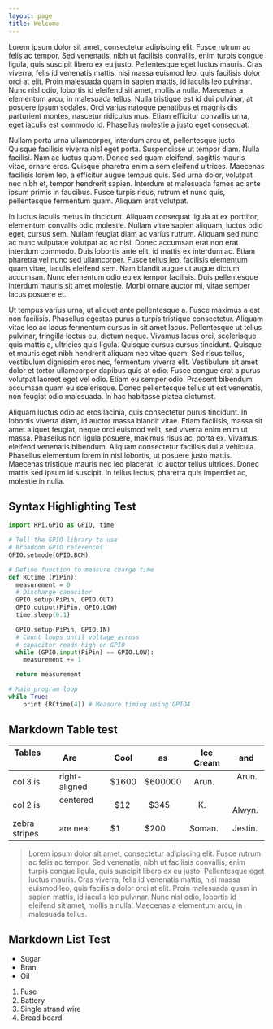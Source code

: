 ```yaml
---
layout: page
title: Welcome
---
```


<amp-img src="{{ site.baseurl }}/static/img/macos-sierra.jpg" layout="responsive" width="266" height="150"></amp-img>
Lorem ipsum dolor sit amet, consectetur adipiscing elit. Fusce rutrum ac felis ac tempor. Sed venenatis, nibh ut facilisis convallis, enim turpis congue ligula, quis suscipit libero ex eu justo. Pellentesque eget luctus mauris. Cras viverra, felis id venenatis mattis, nisi massa euismod leo, quis facilisis dolor orci at elit. Proin malesuada quam in sapien mattis, id iaculis leo pulvinar. Nunc nisl odio, lobortis id eleifend sit amet, mollis a nulla. Maecenas a elementum arcu, in malesuada tellus. Nulla tristique est id dui pulvinar, at posuere ipsum sodales. Orci varius natoque penatibus et magnis dis parturient montes, nascetur ridiculus mus. Etiam efficitur convallis urna, eget iaculis est commodo id. Phasellus molestie a justo eget consequat.

Nullam porta urna ullamcorper, interdum arcu et, pellentesque justo. Quisque facilisis viverra nisl eget porta. Suspendisse ut tempor diam. Nulla facilisi. Nam ac luctus quam. Donec sed quam eleifend, sagittis mauris vitae, ornare eros. Quisque pharetra enim a sem eleifend ultrices. Maecenas facilisis lorem leo, a efficitur augue tempus quis. Sed urna dolor, volutpat nec nibh et, tempor hendrerit sapien. Interdum et malesuada fames ac ante ipsum primis in faucibus. Fusce turpis risus, rutrum et nunc quis, pellentesque fermentum quam. Aliquam erat volutpat.

In luctus iaculis metus in tincidunt. Aliquam consequat ligula at ex porttitor, elementum convallis odio molestie. Nullam vitae sapien aliquam, luctus odio eget, cursus sem. Nullam feugiat diam ac varius rutrum. Aliquam sed nunc ac nunc vulputate volutpat ac ac nisi. Donec accumsan erat non erat interdum commodo. Duis lobortis ante elit, id mattis ex interdum ac. Etiam pharetra vel nunc sed ullamcorper. Fusce tellus leo, facilisis elementum quam vitae, iaculis eleifend sem. Nam blandit augue ut augue dictum accumsan. Nunc elementum odio eu ex tempor facilisis. Duis pellentesque interdum mauris sit amet molestie. Morbi ornare auctor mi, vitae semper lacus posuere et.

Ut tempus varius urna, ut aliquet ante pellentesque a. Fusce maximus a est non facilisis. Phasellus egestas purus a turpis tristique consectetur. Aliquam vitae leo ac lacus fermentum cursus in sit amet lacus. Pellentesque ut tellus pulvinar, fringilla lectus eu, dictum neque. Vivamus lacus orci, scelerisque quis mattis a, ultricies quis ligula. Quisque cursus cursus tincidunt. Quisque et mauris eget nibh hendrerit aliquam nec vitae quam. Sed risus tellus, vestibulum dignissim eros nec, fermentum viverra elit. Vestibulum sit amet dolor et tortor ullamcorper dapibus quis at odio. Fusce congue erat a purus volutpat laoreet eget vel odio. Etiam eu semper odio. Praesent bibendum accumsan quam eu scelerisque. Donec pellentesque tellus ut est venenatis, non feugiat odio malesuada. In hac habitasse platea dictumst.

Aliquam luctus odio ac eros lacinia, quis consectetur purus tincidunt. In lobortis viverra diam, id auctor massa blandit vitae. Etiam facilisis, massa sit amet aliquet feugiat, neque orci euismod velit, sed viverra enim enim ut massa. Phasellus non ligula posuere, maximus risus ac, porta ex. Vivamus eleifend venenatis bibendum. Aliquam consectetur facilisis dui a vehicula. Phasellus elementum lorem in nisl lobortis, ut posuere justo mattis. Maecenas tristique mauris nec leo placerat, id auctor tellus ultrices. Donec mattis sed ipsum id suscipit. In tellus lectus, pharetra quis imperdiet ac, molestie in nulla.

## Syntax Highlighting Test

```python
import RPi.GPIO as GPIO, time

# Tell the GPIO library to use
# Broadcom GPIO references
GPIO.setmode(GPIO.BCM)

# Define function to measure charge time
def RCtime (PiPin):
  measurement = 0
  # Discharge capacitor
  GPIO.setup(PiPin, GPIO.OUT)
  GPIO.output(PiPin, GPIO.LOW)
  time.sleep(0.1)

  GPIO.setup(PiPin, GPIO.IN)
  # Count loops until voltage across
  # capacitor reads high on GPIO
  while (GPIO.input(PiPin) == GPIO.LOW):
    measurement += 1

  return measurement

# Main program loop
while True:
    print (RCtime(4)) # Measure timing using GPIO4
```

## Markdown Table test

| Tables        | Are           | Cool  |    as   | Ice Cream |   and    |
|---------------|---------------|-------|---------|-----------|----------|
| col 3 is      | right-aligned | $1600 | $600000 |    Arun.  |   Arun.  |
| col 2 is      | centered      |   $12 |    $345 |     K.    |   Alwyn. |
| zebra stripes | are neat      |    $1 |    $200 |    Soman. |  Jestin. |

> Lorem ipsum dolor sit amet, consectetur adipiscing elit. Fusce rutrum ac felis ac tempor. Sed venenatis, nibh ut facilisis convallis, enim turpis congue ligula, quis suscipit libero ex eu justo. Pellentesque eget luctus mauris. Cras viverra, felis id venenatis mattis, nisi massa euismod leo, quis facilisis dolor orci at elit. Proin malesuada quam in sapien mattis, id iaculis leo pulvinar. Nunc nisl odio, lobortis id eleifend sit amet, mollis a nulla. Maecenas a elementum arcu, in malesuada tellus.

## Markdown List Test

* Sugar
* Bran
* Oil

1. Fuse
2. Battery 
3. Single strand wire
4. Bread board

